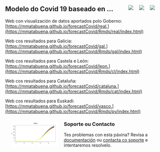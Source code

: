 ## Modelo do Covid 19 baseado en ... <a href="../../blob/master/README.es.md"><img src="../../blob/master/images/Flag_of_Spain.png" align="right" hspace="0" vspace="0" width="35px"></a> <a href="../../blob/master/README.en.md"><img src="../../blob/master/images/Flag_of_Union.png" align="right" hspace="0" vspace="0" width="35px"></a><a href="../../blob/master/README.ga.md"><img src="../../blob/master/images/Flag_of_Galicia.png" align="right" hspace="0" vspace="0" width="35px"></a>

Web con visualización de datos aportados polo Goberno: [https://mmatabuena.github.io/forecastCovid/real.](https://mmatabuena.github.io/forecastCovid/Rmds/real/index.html)

Web cos resultados para Galicia: [https://mmatabuena.github.io/forecastCovid/gal.](https://mmatabuena.github.io/forecastCovid/Rmds/gal/index.html)

Web cos resultados para Castela e León:
[https://mmatabuena.github.io/forecastCovid/leon.](https://mmatabuena.github.io/forecastCovid/Rmds/cl/index.html)

Web cos resultados para Cataluña: [https://mmatabuena.github.io/forecastCovid/cataluna.](https://mmatabuena.github.io/forecastCovid/Rmds/cat/index.html)

Web cos resultados para Euskadi: [https://mmatabuena.github.io/forecastCovid/vasco.](https://mmatabuena.github.io/forecastCovid/Rmds/pv/index.html)



<img src="./images/image_2020_04_19T13_34_22_302Z.jpg" align="left" hspace="20" vspace="10" width="150px">


### Soporte ou Contacto
Tes problemas con esta páxina? Revisa a [documentación](https://help.github.com/categories/github-pages-basics/) ou [contacta co soporte](https://github.com/contact) e intentaremos resolvelo.

